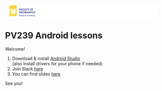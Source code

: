 ![❤️](https://raw.githubusercontent.com/mchsk/fi-muni-android/assets/images/muni.png)
# PV239 Android lessons
Welcome!

1. Download & install [Android Studio](https://developer.android.com/studio/)<br>
   (also install drivers for your phone if needed)
2. Join Slack [here](https://pv239.slack.com/)
3. You can find slides [here](https://drive.google.com/drive/folders/16jWAWTa6GspCPtz_Rvq3b3n3mev_I5mI?usp=sharing)

See you!
